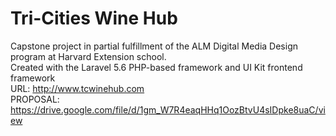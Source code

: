 # Tri-Cities Wine Hub
Capstone project in partial fulfillment of the ALM Digital Media Design program at Harvard Extension school.\
Created with the Laravel 5.6 PHP-based framework and UI Kit frontend framework\
URL: http://www.tcwinehub.com  
PROPOSAL: https://drive.google.com/file/d/1gm_W7R4eaqHHq1OozBtvU4sIDpke8uaC/view


